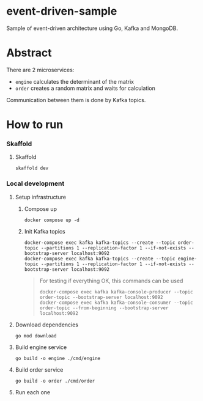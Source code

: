 # event-driven-sample

Sample of event-driven architecture using Go, Kafka and MongoDB.

# Abstract

There are 2 microservices:

- `engine` calculates the determinant of the matrix
- `order` creates a random matrix and waits for calculation

Communication between them is done by Kafka topics.

# How to run
### Skaffold
1. Skaffold
    ```shell
    skaffold dev
    ```
### Local development

1. Setup infrastructure
    1. Compose up
        ```shell
        docker compose up -d
        ```
    2. Init Kafka topics
       ```shell
       docker-compose exec kafka kafka-topics --create --topic order-topic --partitions 1 --replication-factor 1 --if-not-exists --bootstrap-server localhost:9092
       docker-compose exec kafka kafka-topics --create --topic engine-topic --partitions 1 --replication-factor 1 --if-not-exists --bootstrap-server localhost:9092
       ```

       > For testing if everything OK, this commands can be used
       >
       > ```shell
        > docker-compose exec kafka kafka-console-producer --topic order-topic --bootstrap-server localhost:9092
        > docker-compose exec kafka kafka-console-consumer --topic order-topic --from-beginning --bootstrap-server localhost:9092

2. Download dependencies
    ```shell
    go mod download
    ```
3. Build engine service
    ```shell
    go build -o engine ./cmd/engine
    ```
4. Build order service
    ```shell
    go build -o order ./cmd/order
    ```
5. Run each one